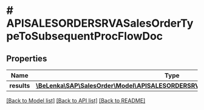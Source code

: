 # # APISALESORDERSRVASalesOrderTypeToSubsequentProcFlowDoc

## Properties

Name | Type | Description | Notes
------------ | ------------- | ------------- | -------------
**results** | [**\BeLenka\SAP\SalesOrder\Model\APISALESORDERSRVASalesOrderSubsqntProcFlowType[]**](APISALESORDERSRVASalesOrderSubsqntProcFlowType.md) |  | [optional]

[[Back to Model list]](../../README.md#models) [[Back to API list]](../../README.md#endpoints) [[Back to README]](../../README.md)
